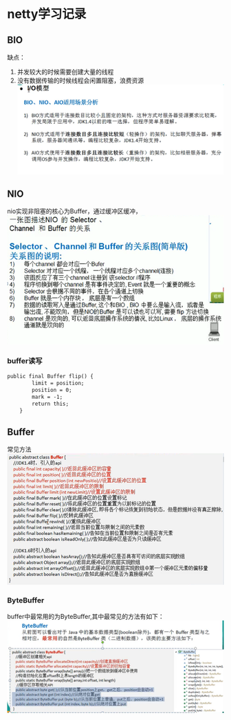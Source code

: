 # netty学习记录

## BIO
缺点：
1. 并发较大的时候需要创建大量的线程
2. 没有数据传输的时候线程会闲置阻塞，浪费资源  
![avatar](src/main/resources/img/compare.png)
## NIO
nio实现非阻塞的核心为Buffer，通过缓冲区缓冲，
![avatar](src/main/resources/img/nio-core.png)

### buffer读写
```
public final Buffer flip() {
        limit = position;
        position = 0;
        mark = -1;
        return this;
    }
```
## Buffer
常见方法
![avatar](src/main/resources/img/buffer-methods.png)
### ByteBuffer
buffer中最常用的为ByteBuffer,其中最常见的方法有如下：
![avatar](src/main/resources/img/byte-buffer-methods.png)